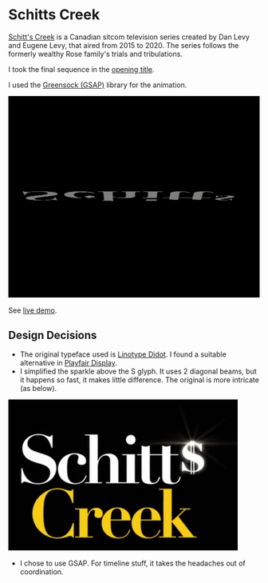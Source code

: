 # Schitts Creek

[Schitt's Creek](https://en.wikipedia.org/wiki/Schitt's_Creek) is a Canadian sitcom television series created by Dan Levy and Eugene Levy, that aired from 2015 to 2020.  The series follows the formerly wealthy Rose family's trials and tribulations.

I took the final sequence in the [opening title](https://www.youtube.com/watch?v=xhRpLYYfgy0).

I used the [Greensock (GSAP)](https://greensock.com/) library for the animation.

![Schitts Creek](img/screenshot.gif)

See [live demo](https://codepen.io/robjoeol/full/VwKLPRR).

## Design Decisions

- The original typeface used is [Linotype Didot](https://www.myfonts.com/fonts/linotype/didot/). I found a suitable alternative in [Playfair Display](https://fonts.google.com/specimen/Playfair+Display).
- I simplified the sparkle above the S glyph. It uses 2 diagonal beams, but it happens so fast, it makes little difference. The original is more intricate (as below).

![reference](img/reference.png)

- I chose to use GSAP. For timeline stuff, it takes the headaches out of coordination.
